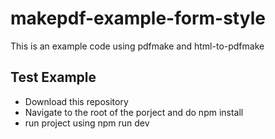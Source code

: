 # makepdf-example-form-style

This is an example code using pdfmake and html-to-pdfmake

## Test Example
- Download this repository
- Navigate to the root of the porject and do npm install
- run project using npm run dev
